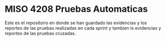 # MISO 4208 Pruebas Automaticas

Este es el repositorio en donde se han guardado las evidencias y los reportes de las pruebas realizadas en cada sprint y tambien ls evidencias y reportes de las pruebas cruzadas.
